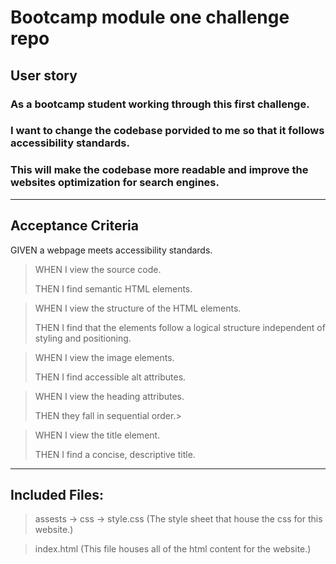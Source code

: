 # Bootcamp module one challenge repo

## User story

### As a bootcamp student working through this first challenge.
### I want to change the codebase porvided to me so that it follows accessibility standards.
### This will make the codebase more readable and improve the websites optimization for search engines.
---
## Acceptance Criteria

GIVEN a webpage meets accessibility standards.

>WHEN I view the source code.
>
>THEN I find semantic HTML elements.

>WHEN I view the structure of the HTML elements.
>
>THEN I find that the elements follow a logical structure independent of styling and positioning.

>WHEN I view the image elements.
>
>THEN I find accessible alt attributes.

>WHEN I view the heading attributes.
>
>THEN they fall in sequential order.>

>WHEN I view the title element.
>
>THEN I find a concise, descriptive title.

---

## Included Files:

> assests -> css -> style.css (The style sheet that house the css for this website.)

> index.html (This file houses all of the html content for the website.)

